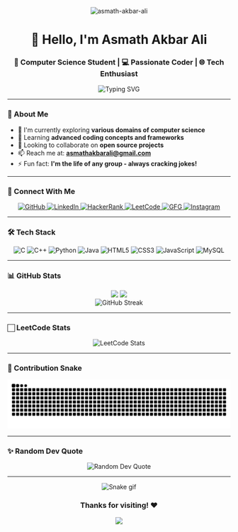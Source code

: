<p align="center"> 
  <img src="https://komarev.com/ghpvc/?username=asmath-akbar-ali&label=Profile%20views&color=0e75b6&style=flat" alt="asmath-akbar-ali" /> 
</p>

<h1 align="center">👋 Hello, I'm Asmath Akbar Ali</h1>
<h3 align="center">🚀 Computer Science Student | 💻 Passionate Coder | 🌐 Tech Enthusiast</h3>

<div align="center">
  <img src="https://readme-typing-svg.herokuapp.com?font=Fira+Code&pause=1000&color=00F72E&center=true&vCenter=true&width=435&lines=Always+learning+new+tech;Open+Source+Contributor" alt="Typing SVG" />
</div>

---

### 🌟 About Me

- 🔭 I'm currently exploring **various domains of computer science**
- 🌱 Learning **advanced coding concepts and frameworks**
- 👯 Looking to collaborate on **open source projects**
- 📫 Reach me at: **asmathakbarali@gmail.com**
- ⚡ Fun fact: **I'm the life of any group - always cracking jokes!**

---

### 🤝 Connect With Me

<p align="center">
  <a href="https://github.com/asmath-akbar-ali" target="_blank">
    <img src="https://img.shields.io/badge/GitHub-100000?style=for-the-badge&logo=github&logoColor=white" alt="GitHub"/>
  </a>
  <a href="https://www.linkedin.com/in/asmath-akbar-ali" target="_blank">
    <img src="https://img.shields.io/badge/LinkedIn-0077B5?style=for-the-badge&logo=linkedin&logoColor=white" alt="LinkedIn"/>
  </a>
  <a href="https://www.hackerrank.com/profile/asmathakbarali" target="_blank">
    <img src="https://img.shields.io/badge/-Hackerrank-2EC866?style=for-the-badge&logo=HackerRank&logoColor=white" alt="HackerRank"/>
  </a>
  <a href="https://leetcode.com/u/asmath_akbar_ali/" target="_blank">
    <img src="https://img.shields.io/badge/-LeetCode-FFA116?style=for-the-badge&logo=LeetCode&logoColor=black" alt="LeetCode"/>
  </a>
  <a href="https://www.geeksforgeeks.org/user/asmath_akbar_ali/" target="_blank">
    <img src="https://img.shields.io/badge/GeeksforGeeks-298D46?style=for-the-badge&logo=geeksforgeeks&logoColor=white" alt="GFG"/>
  </a>
  <a href="https://instagram.com/asmath_akbar_ali" target="_blank">
    <img src="https://img.shields.io/badge/Instagram-E4405F?style=for-the-badge&logo=instagram&logoColor=white" alt="Instagram"/>
  </a>
</p>

---

### 🛠️ Tech Stack

<p align="center">
  <img src="https://img.shields.io/badge/C-00599C?style=for-the-badge&logo=c&logoColor=white" alt="C"/>
  <img src="https://img.shields.io/badge/C%2B%2B-00599C?style=for-the-badge&logo=c%2B%2B&logoColor=white" alt="C++"/>
  <img src="https://img.shields.io/badge/Python-3776AB?style=for-the-badge&logo=python&logoColor=white" alt="Python"/>
  <img src="https://img.shields.io/badge/Java-ED8B00?style=for-the-badge&logo=openjdk&logoColor=white" alt="Java"/>
  <img src="https://img.shields.io/badge/HTML5-E34F26?style=for-the-badge&logo=html5&logoColor=white" alt="HTML5"/>
  <img src="https://img.shields.io/badge/CSS3-1572B6?style=for-the-badge&logo=css3&logoColor=white" alt="CSS3"/>
  <img src="https://img.shields.io/badge/JavaScript-F7DF1E?style=for-the-badge&logo=javascript&logoColor=black" alt="JavaScript"/>
  <img src="https://img.shields.io/badge/MySQL-00000F?style=for-the-badge&logo=mysql&logoColor=white" alt="MySQL"/>
</p>

---

### 📊 GitHub Stats

<div align="center">
  <img height="180em" src="https://github-readme-stats.vercel.app/api?username=asmath-akbar-ali&show_icons=true&theme=dracula&include_all_commits=true&count_private=true"/>
  <img height="180em" src="https://github-readme-stats.vercel.app/api/top-langs/?username=asmath-akbar-ali&layout=compact&langs_count=8&theme=dracula"/>
</div>

<div align="center">
  <img src="https://github-readme-streak-stats.herokuapp.com/?user=asmath-akbar-ali&theme=dracula" alt="GitHub Streak"/>
</div>

---

### 🏻 LeetCode Stats

<p align="center">
  <img src="https://leetcard.jacoblin.cool/Asmath_Akbar_Ali?theme=dark&font=Actor&ext=heatmap" alt="LeetCode Stats" width="600"/>
</p>

---

### 🐍 Contribution Snake

<p align="center">
  <img src="https://raw.githubusercontent.com/asmath-akbar-ali/asmath-akbar-ali/output/snake.svg" alt="Snake animation" />
</p>

---

### ✨ Random Dev Quote

<p align="center">
  <img src="https://quotes-github-readme.vercel.app/api?type=horizontal&theme=radical" alt="Random Dev Quote"/>
</p>

---

<p align="center">
  <img src="https://github.com/asmath-akbar-ali/asmath-akbar-ali/blob/output/github-contribution-grid-snake.gif" alt="Snake gif"/>
</p>

<div align="center">
  <h3>Thanks for visiting! ❤️</h3>
  <img src="https://media.giphy.com/media/v1.Y2lkPTc5MGI3NjExcWJ6d2VhY2w1b3F0eGJ3b3h2N3B0Z3R4eW5yY3V6dWJ6bGZ5dGZ5biZlcD12MV9pbnRlcm5hbF9naWZfYnlfaWQmY3Q9Zw/xUA7aZeLE2e0P7Znz2/giphy.gif" width="100"/>
</div>
